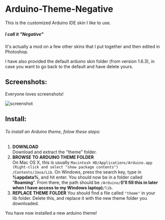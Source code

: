 # Arduino-Theme-Negative
This is the customized Arduino IDE skin I like to use.

##### I call it "Negative"

It's actually a mod on a few other skins that I put together and then edited in Photoshop.

I have also provided the default arduino skin folder (from version 1.6.3), in case you want to go back to the default and have delete yours.

## Screenshots:

Everyone loves screenshots!

![screenshot](https://raw.github.com/Pecacheu/Arduino-Theme-Negative/master/screenshot.png)

## Install:
###### To install an Arduino theme, folow these steps:

1. **DOWNLOAD**<br>
Download and extract the "theme" folder.
2. **BROWSE TO ARDUINO THEME FOLDER**<br>
On Mac OS X, this is usually `Macintosh HD/Applications/Arduino.app
(Right-click and select "show package contents") /Contents/Java/Lib`.
On Windows, press the search key, type in **%appdata%**, and hit enter. You should now be in a folder called "**Roaming**".
From there, the path should be `/Arduino/`**(I'll fill this in later when I have access to my Windows laptop)**`/lib`.
3. **REPLACE THEME FOLDER**
You should find a file called `"theme"` in your lib folder. Delete this, and replace it with the new theme folder you downloaded.

You have now installed a new arduino theme!